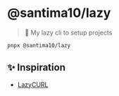 # @santima10/lazy

> 🦥 My lazy cli to setup projects

```bash
pnpx @santima10/lazy
```

## ✨ Inspiration
- [LazyCURL](https://github.com/EsteveSegura/LazyCURL)
